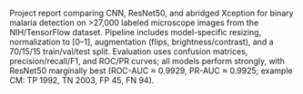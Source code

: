 Project report comparing CNN, ResNet50, and abridged Xception for binary malaria detection on >27,000 labeled microscope images from the NIH/TensorFlow dataset. Pipeline includes model-specific resizing, normalization to [0–1], augmentation (flips, brightness/contrast), and a 70/15/15 train/val/test split. Evaluation uses confusion matrices, precision/recall/F1, and ROC/PR curves; all models perform strongly, with ResNet50 marginally best (ROC-AUC ≈ 0.9929, PR-AUC ≈ 0.9925; example CM: TP 1992, TN 2003, FP 45, FN 94).
